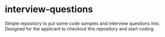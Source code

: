 # interview-questions
Simple repository to put some code samples and interview questions into.  Designed for the applicant to checkout this repository and start coding.
